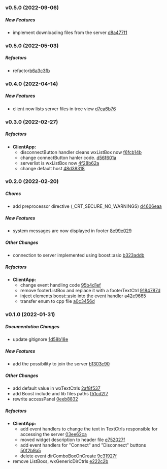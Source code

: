 ### v0.5.0 (2022-09-06)

##### New Features

*  implement downloading files from the server [d8a477f1](https://github.com/n0f4ph4mst3r/FTP-Client/d8a477f1)

### v0.5.0 (2022-05-03)

##### Refactors

*  refactor[b6a3c3fb](https://github.com/n0f4ph4mst3r/FTP-Client/b6a3c3fb)

### v0.4.0 (2022-04-14)


##### New Features

*  client now lists server files in tree view [d7ea6b76](https://github.com/n0f4ph4mst3r/FTP-Client/d7ea6b76)

### v0.3.0 (2022-02-27)

##### Refactors

* **ClientApp:**
  *  disconnectButton handler cleans wxListBox now [f6fcb14b](https://github.com/n0f4ph4mst3r/FTP-Client/f6fcb14b)
  *  change connectButton hanler code. [d56f601a](https://github.com/n0f4ph4mst3r/FTP-Client/d56f601a)
  *  serverlist is wxListBox now [4f28b62a](https://github.com/n0f4ph4mst3r/FTP-Client/4f28b62a)
  *  change default host [48d38318](https://github.com/n0f4ph4mst3r/FTP-Client/48d38318)

### v0.2.0 (2022-02-20)

##### Chores

*  add preprocessor directive (_CRT_SECURE_NO_WARNINGS) [d4606eaa](https://github.com/n0f4ph4mst3r/FTP-Client/d4606eaa)

##### New Features

*  system messages are now displayed in footer [8e99e029](https://github.com/n0f4ph4mst3r/FTP-Client/8e99e029)

##### Other Changes

*  connection to server implemented using boost::asio [b323addb](https://github.com/n0f4ph4mst3r/FTP-Client/b323addb)

##### Refactors

* **ClientApp:**
  *  change event handling code [95b4d1ef](https://github.com/n0f4ph4mst3r/FTP-Client/95b4d1ef)
  *  remove footerListBox and replace it with a footerTextCtrl [9184787d](https://github.com/n0f4ph4mst3r/FTP-Client/9184787d)
  *  inject elements boost::asio into the event handler [a42e9665](https://github.com/n0f4ph4mst3r/FTP-Client/a42e9665)
  *  transfer enum to cpp file [a0c3456d](https://github.com/n0f4ph4mst3r/FTP-Client/a0c3456d)

### v0.1.0 (2022-01-31)

##### Documentation Changes

*  update gitignore [1d58b18e](https://github.com/n0f4ph4mst3r/FTP-Client/1d58b18e)

##### New Features

*  add the possibility to join the server [b1303c90](https://github.com/n0f4ph4mst3r/FTP-Client/b1303c90)

##### Other Changes

*  add default value in wxTextCtrls [2af8f537](https://github.com/n0f4ph4mst3r/FTP-Client/2af8f537)
*  add Boost include and lib files paths [f51cd2f7](https://github.com/n0f4ph4mst3r/FTP-Client/f51cd2f7)
*  rewrite accessPanel [0eeb8832](https://github.com/n0f4ph4mst3r/FTP-Client/0eeb8832)

##### Refactors

* **ClientApp:**
  *  add event handlers to change the text in TextCtrls responsible for accessing the server [03ee62ca](https://github.com/n0f4ph4mst3r/FTP-Client/03ee62ca)
  *  moved widget description to header file [e752027f](https://github.com/n0f4ph4mst3r/FTP-Client/e752027f)
  *  add event handlers for "Connect" and "Disconnect" buttons [50f2b9a5](https://github.com/n0f4ph4mst3r/FTP-Client/50f2b9a5)
  *  delete event dirComboBoxOnCreate [9c31927f](https://github.com/n0f4ph4mst3r/FTP-Client/9c31927f)
*  remove ListBoxs, wxGenericDirCtrls [e222c2b](https://github.com/n0f4ph4mst3r/FTP-Client/e222c2b)


